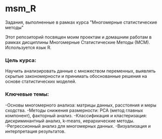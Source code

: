 # msm_R
Задания, выполненные в рамках курса "Многомерные статистические методы"

Этот репозиторий посвящен моим проектам и домашним работам в рамках дисциплины Многомерные Статистические Методы (МСМ).
Используется язык R.

### Цель курса:
Научить анализировать данные с множеством переменных, выявлять скрытые закономерности и принимать обоснованные решения на основе статистических моделей.

### Ключевые темы:
-Основы многомерного анализа: матрицы данных, расстояния и меры сходства.
-Методы снижения размерности: PCA (метод главных компонент), факторный анализ.
-Классификация и кластеризация: дискриминантный анализ, k-means, иерархические методы.
-Регрессионный анализ для многомерных данных.
-Визуализация и интерпретация результатов.
